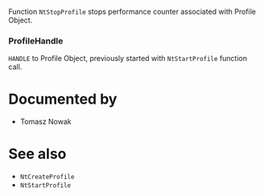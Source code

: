 Function `NtStopProfile` stops performance counter associated with Profile Object.

### ProfileHandle

`HANDLE` to Profile Object, previously started with `NtStartProfile` function call.

# Documented by

* Tomasz Nowak

# See also

* `NtCreateProfile`
* `NtStartProfile`
